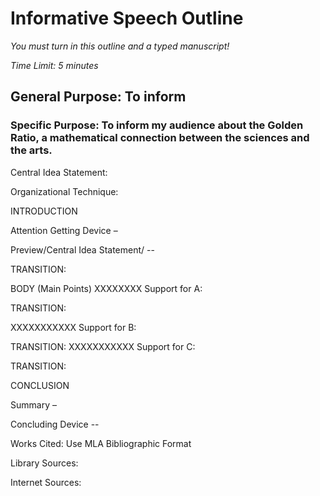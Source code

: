 # Informative Speech Outline

*You must turn in this outline and a typed manuscript!*

*Time Limit: 5 minutes*

## General Purpose:  To inform

### Specific Purpose: To inform my audience about the Golden Ratio, a mathematical connection between the sciences and the arts.

Central Idea Statement:


Organizational Technique: 

INTRODUCTION 

Attention Getting Device – 

Preview/Central Idea Statement/ -- 

TRANSITION: 

BODY (Main Points)
XXXXXXXX
Support for A:  

TRANSITION:

XXXXXXXXXXX
 Support for B:  

TRANSITION:
XXXXXXXXXXX
 Support for C:  

TRANSITION:

CONCLUSION 

Summary – 

Concluding Device -- 




Works Cited: Use MLA Bibliographic Format

Library Sources: 


Internet Sources: 
